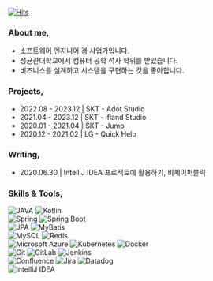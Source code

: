[![Hits](https://hits.seeyoufarm.com/api/count/incr/badge.svg?url=https%3A%2F%2Fgithub.com%2FWHITEPAEK&count_bg=%2379C83D&title_bg=%23555555&icon=&icon_color=%23E7E7E7&title=Today&edge_flat=false)](https://hits.seeyoufarm.com)

### About me,
- 소프트웨어 엔지니어 겸 사업가입니다.
- 성균관대학교에서 컴퓨터 공학 석사 학위를 받았습니다.
- 비즈니스를 설계하고 시스템을 구현하는 것을 좋아합니다.

### Projects,
- 2022.08 - 2023.12 | SKT - Adot Studio
- 2021.04 - 2023.12 | SKT - ifland Studio
- 2020.01 - 2021.04 | SKT - Jump
- 2020.12 - 2021.02 | LG - Quick Help

### Writing,
- 2020.06.30 | IntelliJ IDEA 프로젝트에 활용하기, 비제이퍼블릭

### Skills & Tools,
![JAVA](https://img.shields.io/badge/-JAVA-FFFFFF?style=platstic&logo=openjdk&logoColor=black)
![Kotlin](https://img.shields.io/badge/-Kotlin-7F52FF?style=platstic&logo=kotlin&logoColor=white)   
![Spring](https://img.shields.io/badge/-Spring-6DB33F?style=platstic&logo=spring&logoColor=white)
![Spring Boot](https://img.shields.io/badge/-Spring%20Boot-6DB33F?style=platstic&logo=springboot&logoColor=white)     
![JPA](https://img.shields.io/badge/-JPA-6DB33F?style=platstic&logoColor=white)
![MyBatis](https://img.shields.io/badge/-MyBatis-493B3D?style=platstic&logoColor=white)   
![MySQL](https://img.shields.io/badge/-MySQL-4479A1?style=platstic&logo=mysql&logoColor=white)
![Redis](https://img.shields.io/badge/-Redis-DC382D?style=platstic&logo=redis&logoColor=white)  
![Microsoft Azure](https://img.shields.io/badge/-Microsoft%20Azure-0078D4?style=platstic&logo=microsoftazure&logoColor=white)
![Kubernetes](https://img.shields.io/badge/-Kubernetes-326CE5?style=platstic&logo=kubernetes&logoColor=white)
![Docker](https://img.shields.io/badge/-Docker-2496ED?style=platstic&logo=docker&logoColor=white)   
![Git](https://img.shields.io/badge/-Git-F05032?style=platstic&logo=git&logoColor=white)
![GitLab](https://img.shields.io/badge/-GitLab-FC6D26?style=platstic&logo=gitlab&logoColor=white)
![Jenkins](https://img.shields.io/badge/-Jenkins-D24939?style=platstic&logo=jenkins&logoColor=white)  
![Confluence](https://img.shields.io/badge/-Confluence-172B4D?style=platstic&logo=confluence&logoColor=white)
![Jira](https://img.shields.io/badge/-Jira-0052CC?style=platstic&logo=jira&logoColor=white)
![Datadog](https://img.shields.io/badge/-Datadog-632CA6?style=platstic&logo=datadog&logoColor=white)  
![IntelliJ IDEA](https://img.shields.io/badge/-IntelliJ%20IDEA-000000?style=platstic&logo=intellijidea&logoColor=white)